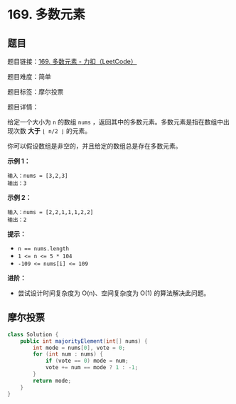 # 169. 多数元素

## 题目

题目链接：[169. 多数元素 - 力扣（LeetCode）](https://leetcode.cn/problems/majority-element/description/)

题目难度：简单

题目标签：摩尔投票

题目详情：

给定一个大小为 `n` 的数组 `nums` ，返回其中的多数元素。多数元素是指在数组中出现次数 **大于** `⌊ n/2 ⌋` 的元素。

你可以假设数组是非空的，并且给定的数组总是存在多数元素。

**示例 1：**

```
输入：nums = [3,2,3]
输出：3
```

**示例 2：**

```
输入：nums = [2,2,1,1,1,2,2]
输出：2
```

**提示：**

- `n == nums.length`
- `1 <= n <= 5 * 104`
- `-109 <= nums[i] <= 109`

**进阶：**

- 尝试设计时间复杂度为 O(n)、空间复杂度为 O(1) 的算法解决此问题。



## 摩尔投票

``` java
class Solution {
    public int majorityElement(int[] nums) {
        int mode = nums[0], vote = 0;
        for (int num : nums) {
            if (vote == 0) mode = num;
            vote += num == mode ? 1 : -1;
        }
        return mode;
    }
}
```